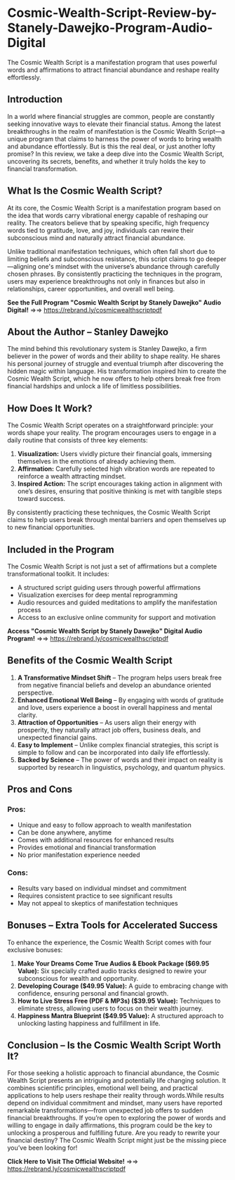 # Cosmic-Wealth-Script-Review-by-Stanely-Dawejko-Program-Audio-Digital
The Cosmic Wealth Script is a manifestation program that uses powerful words and affirmations to attract financial abundance and reshape reality effortlessly.

## Introduction

In a world where financial struggles are common, people are constantly seeking innovative ways to elevate their financial status. Among the latest breakthroughs in the realm of manifestation is the Cosmic Wealth Script—a unique program that claims to harness the power of words to bring wealth and abundance effortlessly. But is this the real deal, or just another lofty promise? In this review, we take a deep dive into the Cosmic Wealth Script, uncovering its secrets, benefits, and whether it truly holds the key to financial transformation.

## What Is the Cosmic Wealth Script?

At its core, the Cosmic Wealth Script is a manifestation program based on the idea that words carry vibrational energy capable of reshaping our reality. The creators believe that by speaking specific, high frequency words tied to gratitude, love, and joy, individuals can rewire their subconscious mind and naturally attract financial abundance.

Unlike traditional manifestation techniques, which often fall short due to limiting beliefs and subconscious resistance, this script claims to go deeper—aligning one's mindset with the universe’s abundance through carefully chosen phrases. By consistently practicing the techniques in the program, users may  experience breakthroughs not only in finances but also in relationships, career opportunities, and overall well being.

**See the Full Program "Cosmic Wealth Script by Stanely Dawejko" Audio Digital!** =>=> https://rebrand.ly/cosmicwealthscriptpdf

## About the Author – Stanley Dawejko

The mind behind this revolutionary system is Stanley Dawejko, a firm believer in the power of words and their ability to shape reality. He shares his personal journey of struggle and eventual triumph after discovering the hidden magic within language. His transformation inspired him to create the Cosmic Wealth Script, which he now offers to help others break free from financial hardships and unlock a life of limitless possibilities.

## How Does It Work?

The Cosmic Wealth Script operates on a straightforward principle: your words shape your reality. The program encourages users to engage in a daily routine that consists of three key elements:

1.  **Visualization:** Users vividly picture their financial goals, immersing themselves in the emotions of already achieving them.
2.  **Affirmation:** Carefully selected high vibration words are repeated to reinforce a wealth attracting mindset.
3.  **Inspired Action:** The script encourages taking action in alignment with one’s desires, ensuring that positive thinking is met with tangible steps toward success.

By consistently practicing these techniques, the Cosmic Wealth Script claims to help users break through mental barriers and open themselves up to new financial opportunities.

## Included in the Program

The Cosmic Wealth Script is not just a set of affirmations but a complete transformational toolkit. It includes:

-  A structured script guiding users through powerful affirmations
-  Visualization exercises for deep mental reprogramming
-  Audio resources and guided meditations to amplify the manifestation process
-  Access to an exclusive online community for support and motivation

**Access "Cosmic Wealth Script by Stanely Dawejko" Digital Audio Program!** =>=> https://rebrand.ly/cosmicwealthscriptpdf

## Benefits of the Cosmic Wealth Script

1.  **A Transformative Mindset Shift** – The program helps users break free from negative financial beliefs and develop an abundance oriented perspective.
2.  **Enhanced Emotional Well Being** – By engaging with words of gratitude and love, users experience a boost in overall happiness and mental clarity.
3.  **Attraction of Opportunities** – As users align their energy with prosperity, they naturally attract job offers, business deals, and unexpected financial gains.
4.  **Easy to Implement** – Unlike complex financial strategies, this script is simple to follow and can be incorporated into daily life effortlessly.
5.  **Backed by Science** – The power of words and their impact on reality is supported by research in linguistics, psychology, and quantum physics.

## Pros and Cons

### Pros:
-  Unique and easy to follow approach to wealth manifestation  
-  Can be done anywhere, anytime  
-  Comes with additional resources for enhanced results  
-  Provides emotional and financial transformation  
-  No prior manifestation experience needed  

### Cons:
-  Results vary based on individual mindset and commitment  
-  Requires consistent practice to see significant results  
-  May not appeal to skeptics of manifestation techniques  

## Bonuses – Extra Tools for Accelerated Success

To enhance the experience, the Cosmic Wealth Script comes with four exclusive bonuses:
 
1.  **Make Your Dreams Come True Audios & Ebook Package ($69.95 Value):** Six specially crafted audio tracks designed to rewire your subconscious for wealth and opportunity.
2.  **Developing Courage ($49.95 Value):** A guide to embracing change with confidence, ensuring personal and financial growth.
3.  **How to Live Stress Free (PDF & MP3s) ($39.95 Value):** Techniques to eliminate stress, allowing users to focus on their wealth journey.
4.  **Happiness Mantra Blueprint ($49.95 Value):** A structured approach to unlocking lasting happiness and fulfillment in life.

## Conclusion – Is the Cosmic Wealth Script Worth It?

For those seeking a holistic approach to financial abundance, the Cosmic Wealth Script presents an intriguing and potentially life changing solution. It combines scientific principles, emotional well being, and practical applications to help users reshape their reality through words.While results depend on individual commitment and mindset, many users have reported remarkable transformations—from unexpected job offers to sudden financial breakthroughs. If you’re open to exploring the power of words and willing to engage in daily affirmations, this program could be the key to unlocking a prosperous and fulfilling future. Are you ready to rewrite your financial destiny? The Cosmic Wealth Script might just be the missing piece you’ve been looking for!

**Click Here to Visit The Official Website!** =>=> https://rebrand.ly/cosmicwealthscriptpdf
